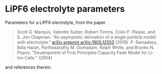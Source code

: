 # LiPF6 electrolyte parameters

Parameters for a LiPF6 electrolyte, from the paper

> Scott G. Marquis, Valentin Sulzer, Robert Timms, Colin P. Please, and S. Jon Chapman. "An asymptotic derivation of a single particle model with electrolyte." [arXiv preprint arXiv:1905.12553](https://arxiv.org/abs/1905.12553) (2019).
> P. Ramadass, Bala Haran, Parthasarathy M. Gomadam, Ralph White, and Branko N. Popov. "Development of First Principles Capacity Fade Model for Li-Ion Cells." (2004)

and references therein.
